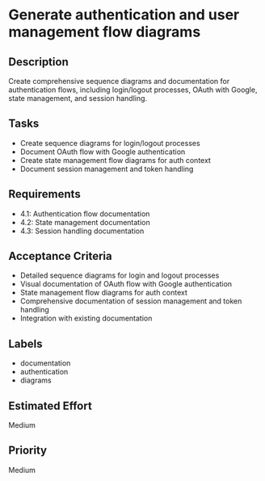 # Generate authentication and user management flow diagrams

## Description

Create comprehensive sequence diagrams and documentation for authentication flows, including login/logout processes, OAuth with Google, state management, and session handling.

## Tasks

- Create sequence diagrams for login/logout processes
- Document OAuth flow with Google authentication
- Create state management flow diagrams for auth context
- Document session management and token handling

## Requirements

- 4.1: Authentication flow documentation
- 4.2: State management documentation
- 4.3: Session handling documentation

## Acceptance Criteria

- Detailed sequence diagrams for login and logout processes
- Visual documentation of OAuth flow with Google authentication
- State management flow diagrams for auth context
- Comprehensive documentation of session management and token handling
- Integration with existing documentation

## Labels

- documentation
- authentication
- diagrams

## Estimated Effort

Medium

## Priority

Medium
